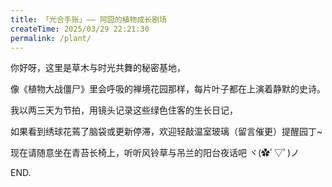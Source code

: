 ```yaml
---
title: 「光合手账」—— 阿囧的植物成长剧场
createTime: 2025/03/29 22:21:30
permalink: /plant/
---
```



你好呀，这里是草木与时光共舞的秘密基地，

像《植物大战僵尸》里会呼吸的禅境花园那样，每片叶子都在上演着静默的史诗。

我以两三天为节拍，用镜头记录这些绿色住客的生长日记，

如果看到绣球花蔫了脑袋或更新停滞，欢迎轻敲温室玻璃（留言催更）提醒园丁~ 

现在请随意坐在青苔长椅上，听听风铃草与吊兰的阳台夜话吧 ヾ(✿ﾟ▽ﾟ)ノ

END.
